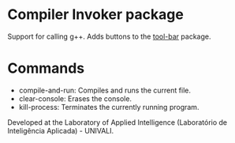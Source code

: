 # Compiler Invoker package

Support for calling g++. Adds buttons to the [tool-bar](https://atom.io/packages/tool-bar) package.

# Commands

* compile-and-run: Compiles and runs the current file.
* clear-console: Erases the console.
* kill-process: Terminates the currently running program.


Developed at the Laboratory of Applied Intelligence (Laboratório de Inteligência Aplicada) - UNIVALI.